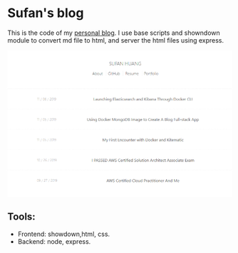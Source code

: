 # Sufan's blog

This is the code of my [personal blog](https://sufanhuang.herokuapp.com/).
I use base scripts and showndown module to convert md file to html, and server
the html files using express.

 <div align="center">
     <img src="/sufan-blog.png" width="700px"</img> 
 </div>

## Tools:
 
* Frontend: showdown,html, css.
* Backend: node, express.
